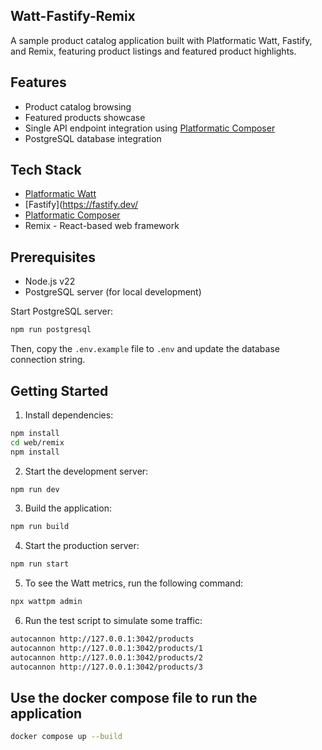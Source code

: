 ## Watt-Fastify-Remix

A sample product catalog application built with Platformatic Watt, Fastify, and Remix, featuring product listings and featured product highlights.

## Features
- Product catalog browsing
- Featured products showcase
- Single API endpoint integration using [Platformatic Composer](https://platformatic.dev/composer)
- PostgreSQL database integration

## Tech Stack

* [Platformatic Watt](https://platformatic.dev/watt)
* [Fastify](https://fastify.dev/
* [Platformatic Composer](https://platformatic.dev/composer)
* Remix - React-based web framework

## Prerequisites

* Node.js v22
* PostgreSQL server (for local development)

Start PostgreSQL server:
```sh
npm run postgresql
```

Then, copy the `.env.example` file to `.env` and update the database connection string.


## Getting Started

1. Install dependencies:


```sh
npm install
cd web/remix
npm install
```

2. Start the development server:
```sh
npm run dev
```

3. Build the application:

```sh
npm run build
```

4. Start the production server:
```sh
npm run start
```

5. To see the Watt metrics, run the following command:

```sh
npx wattpm admin
```

6. Run the test script to simulate some traffic:

```sh
autocannon http://127.0.0.1:3042/products
autocannon http://127.0.0.1:3042/products/1
autocannon http://127.0.0.1:3042/products/2
autocannon http://127.0.0.1:3042/products/3
```

## Use the docker compose file to run the application

```sh
docker compose up --build
```
